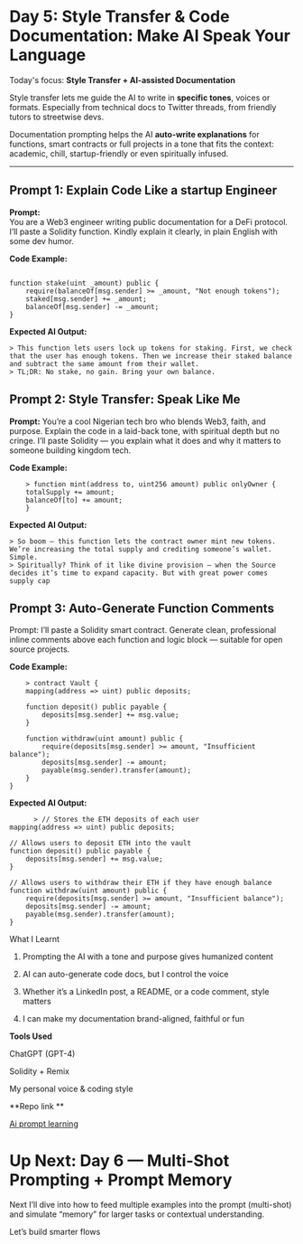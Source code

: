 # Day 5: Style Transfer & Code Documentation: Make AI Speak Your Language

Today's focus: **Style Transfer + AI-assisted Documentation**

Style transfer lets me guide the AI to write in **specific tones**, voices or formats. Especially from technical docs to Twitter threads, from friendly tutors to streetwise devs.

Documentation prompting helps the AI **auto-write explanations** for functions, smart contracts or full projects in a tone that fits the context: academic, chill, startup-friendly or even spiritually infused.

---

##  Prompt 1: Explain Code Like a startup Engineer

**Prompt:**  
You are a Web3 engineer writing public documentation for a DeFi protocol. I’ll paste a Solidity function. Kindly explain it clearly, in plain English with some dev humor.

**Code Example:**
```solidity

function stake(uint _amount) public {
    require(balanceOf[msg.sender] >= _amount, "Not enough tokens");
    staked[msg.sender] += _amount;
    balanceOf[msg.sender] -= _amount;
}

```
**Expected AI Output:**



    > This function lets users lock up tokens for staking. First, we check that the user has enough tokens. Then we increase their staked balance and subtract the same amount from their wallet.
    > TL;DR: No stake, no gain. Bring your own balance.


## Prompt 2: Style Transfer: Speak Like Me

**Prompt:**
You’re a cool Nigerian tech bro who blends Web3, faith, and purpose. Explain the code in a laid-back tone, with spiritual depth but no cringe. I’ll paste Solidity — you explain what it does and why it matters to someone building kingdom tech.

**Code Example:**
```solidity
    > function mint(address to, uint256 amount) public onlyOwner {
    totalSupply += amount;
    balanceOf[to] += amount;
    }
```

**Expected AI Output:**

    > So boom — this function lets the contract owner mint new tokens. We’re increasing the total supply and crediting someone’s wallet. Simple.
    > Spiritually? Think of it like divine provision — when the Source decides it’s time to expand capacity. But with great power comes supply cap

## Prompt 3: Auto-Generate Function Comments
Prompt:
I’ll paste a Solidity smart contract. Generate clean, professional inline comments above each function and logic block — suitable for open source projects.

**Code Example:**
```solidity
    > contract Vault {
    mapping(address => uint) public deposits;

    function deposit() public payable {
        deposits[msg.sender] += msg.value;
    }

    function withdraw(uint amount) public {
        require(deposits[msg.sender] >= amount, "Insufficient balance");
        deposits[msg.sender] -= amount;
        payable(msg.sender).transfer(amount);
    }
}

```
**Expected AI Output:**
```solidity
      > // Stores the ETH deposits of each user
mapping(address => uint) public deposits;

// Allows users to deposit ETH into the vault
function deposit() public payable {
    deposits[msg.sender] += msg.value;
}

// Allows users to withdraw their ETH if they have enough balance
function withdraw(uint amount) public {
    require(deposits[msg.sender] >= amount, "Insufficient balance");
    deposits[msg.sender] -= amount;
    payable(msg.sender).transfer(amount);
}

```

What I Learnt
1. Prompting the AI with a tone and purpose gives humanized content

2. AI can auto-generate code docs, but I control the voice

3. Whether it’s a LinkedIn post, a README, or a code comment, style matters

4. I can make my documentation brand-aligned, faithful or fun

**Tools Used**

ChatGPT (GPT-4)

Solidity + Remix

My personal voice & coding style

 **Repo link **
 
[Ai prompt learning](github.com/sortlight/ai-prompt-learning)

# Up Next: Day 6 — Multi-Shot Prompting + Prompt Memory
Next I’ll dive into how to feed multiple examples into the prompt (multi-shot) and simulate “memory” for larger tasks or contextual understanding.

Let’s build smarter flows



